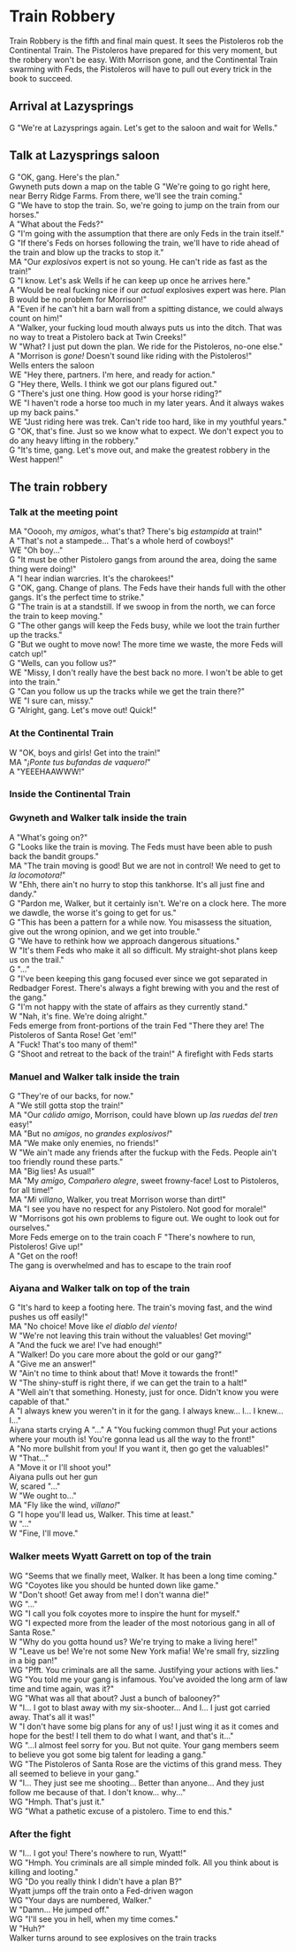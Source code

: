 
# Train Robbery

Train Robbery is the fifth and final main quest. It sees the Pistoleros rob the Continental Train. The Pistoleros have prepared for this very moment, but the robbery won't be easy. With Morrison gone, and the Continental Train swarming with Feds, the Pistoleros will have to pull out every trick in the book to succeed.

## Arrival at Lazysprings

G "We're at Lazysprings again. Let's get to the saloon and wait for Wells."

## Talk at Lazysprings saloon

G "OK, gang. Here's the plan."<br>
Gwyneth puts down a map on the table
G "We're going to go right here, near Berry Ridge Farms. From there, we'll see the train coming."<br>
G "We have to stop the train. So, we're going to jump on the train from our horses."<br>
A "What about the Feds?"<br>
G "I'm going with the assumption that there are only Feds in the train itself."<br>
G "If there's Feds on horses following the train, we'll have to ride ahead of the train and blow up the tracks to stop it."<br>
MA "Our <i>explosivos</i> expert is not so young. He can't ride as fast as the train!"<br>
G "I know. Let's ask Wells if he can keep up once he arrives here."<br>
A "Would be real fucking nice if our <i>actual</i> explosives expert was here. Plan B would be no problem for Morrison!"<br>
A "Even if he can't hit a barn wall from a spitting distance, we could always count on him!"<br>
A "Walker, your fucking loud mouth always puts us into the ditch. That was no way to treat a Pistolero back at Twin Creeks!"<br>
W "What? I just put down the plan. We ride for the Pistoleros, no-one else."<br>
A "Morrison is <i>gone!</i> Doesn't sound like riding with the Pistoleros!"<br>
Wells enters the saloon<br>
WE "Hey there, partners. I'm here, and ready for action."<br>
G "Hey there, Wells. I think we got our plans figured out."<br>
G "There's just one thing. How good is your horse riding?"<br>
WE "I haven't rode a horse too much in my later years. And it always wakes up my back pains."<br>
WE "Just riding here was trek. Can't ride too hard, like in my youthful years."<br>
G "OK, that's fine. Just so we know what to expect. We don't expect you to do any heavy lifting in the robbery."<br>
G "It's time, gang. Let's move out, and make the greatest robbery in the West happen!"

## The train robbery

### Talk at the meeting point

MA "Ooooh, my <i>amigos</i>, what's that? There's big <i>estampida</i> at train!"<br>
A "That's not a stampede... That's a whole herd of cowboys!"<br>
WE "Oh boy..."<br>
G "It must be other Pistolero gangs from around the area, doing the same thing were doing!"<br>
A "I hear indian warcries. It's the charokees!"<br>
G "OK, gang. Change of plans. The Feds have their hands full with the other gangs. It's the perfect time to strike."<br>
G "The train is at a standstill. If we swoop in from the north, we can force the train to keep moving."<br>
G "The other gangs will keep the Feds busy, while we loot the train further up the tracks."<br>
G "But we ought to move now! The more time we waste, the more Feds will catch up!"<br>
G "Wells, can you follow us?"<br>
WE "Missy, I don't really have the best back no more. I won't be able to get into the train."<br>
G "Can you follow us up the tracks while we get the train there?"<br>
WE "I sure can, missy."<br>
G "Alright, gang. Let's move out! Quick!"

### At the Continental Train

W "OK, boys and girls! Get into the train!"<br>
MA "<i>¡Ponte tus bufandas de vaquero!</i>"<br>
A "YEEEHAAWWW!"

### Inside the Continental Train

### Gwyneth and Walker talk inside the train

A "What's going on?"<br>
G "Looks like the train is moving. The Feds must have been able to push back the bandit groups."<br>
MA "The train moving is good! But we are not in control! We need to get to <i>la locomotora!</i>"<br>
W "Ehh, there ain't no hurry to stop this tankhorse. It's all just fine and dandy."<br>
G "Pardon me, Walker, but it certainly isn't. We're on a clock here. The more we dawdle, the worse it's going to get for us."<br>
G "This has been a pattern for a while now. You misassess the situation, give out the wrong opinion, and we get into trouble."<br>
G "We have to rethink how we approach dangerous situations."<br>
W "It's them Feds who make it all so difficult. My straight-shot plans keep us on the trail."<br>
G "..."<br>
G "I've been keeping this gang focused ever since we got separated in Redbadger Forest. There's always a fight brewing with you and the rest of the gang."<br>
G "I'm not happy with the state of affairs as they currently stand."<br>
W "Nah, it's fine. We're doing alright."<br>
Feds emerge from front-portions of the train
Fed "There they are! The Pistoleros of Santa Rose! Get 'em!"<br>
A "Fuck! That's too many of them!"<br>
G "Shoot and retreat to the back of the train!"
A firefight with Feds starts

### Manuel and Walker talk inside the train

G "They're of our backs, for now."<br>
A "We still gotta stop the train!"<br>
MA "Our <i>cálido amigo</i>, Morrison, could have blown up <i>las ruedas del tren</i> easy!"<br>
MA "But no <i>amigos</i>, no <i>grandes explosivos!</i>"<br>
MA "We make only enemies, no friends!"<br>
W "We ain't made any friends after the fuckup with the Feds. People ain't too friendly round these parts."<br>
MA "Big lies! As usual!"<br>
MA "My <i>amigo</i>, <i>Compañero alegre</i>, sweet frowny-face! Lost to Pistoleros, for all time!"<br>
MA "<i>Mi villano</i>, Walker, you treat Morrison worse than dirt!"<br>
MA "I see you have no respect for any Pistolero. Not good for morale!"<br>
W "Morrisons got his own problems to figure out. We ought to look out for ourselves."<br>
More Feds emerge on to the train coach
F "There's nowhere to run, Pistoleros! Give up!"<br>
A "Get on the roof!<br>
The gang is overwhelmed and has to escape to the train roof

### Aiyana and Walker talk on top of the train

G "It's hard to keep a footing here. The train's moving fast, and the wind pushes us off easily!"<br>
MA "No choice! Move like <i>el diablo del viento!</i><br>
W "We're not leaving this train without the valuables! Get moving!"<br>
A "And the fuck we are! I've had enough!"<br>
A "Walker! Do you care more about the gold or our gang?"<br>
A "Give me an answer!"<br>
W "Ain't no time to think about that! Move it towards the front!"<br>
W "The shiny-stuff is right there, if we can get the train to a halt!"<br>
A "Well ain't that something. Honesty, just for once. Didn't know you were capable of that."<br>
A "I always knew you weren't in it for the gang. I always knew... I... I knew... I..."<br>
Aiyana starts crying
A "..."
A "You fucking common thug! Put your actions where your mouth is! You're gonna lead us all the way to the front!"<br>
A "No more bullshit from you! If you want it, then go get the valuables!"<br>
W "That..."<br>
A "Move it or I'll shoot you!"<br>
Aiyana pulls out her gun<br>
W, scared "..."<br>
W "We ought to..."<br>
MA "Fly like the wind, <i>villano!</i>"<br>
G "I hope you'll lead us, Walker. This time at least."<br>
W "..."<br>
W "Fine, I'll move."

### Walker meets Wyatt Garrett on top of the train

WG "Seems that we finally meet, Walker. It has been a long time coming."<br>
WG "Coyotes like you should be hunted down like game."<br>
W "Don't shoot! Get away from me! I don't wanna die!"<br>
WG "..."<br>
WG "I call you folk coyotes more to inspire the hunt for myself."<br>
WG "I expected more from the leader of the most notorious gang in all of Santa Rose."<br>
W "Why do you gotta hound us? We're trying to make a living here!"<br>
W "Leave us be! We're not some New York mafia! We're small fry, sizzling in a big pan!"<br>
WG "Pfft. You criminals are all the same. Justifying your actions with lies."<br>
WG "You told me your gang is infamous. You've avoided the long arm of law time and time again, was it?"<br>
WG "What was all that about? Just a bunch of balooney?"<br>
W "I... I got to blast away with my six-shooter... And I... I just got carried away. That's all it was!"<br>
W "I don't have some big plans for any of us! I just wing it as it comes and hope for the best! I tell them to do what I want, and that's it..."<br>
WG "...I almost feel sorry for you. But not quite. Your gang members seem to believe you got some big talent for leading a gang."<br>
WG "The Pistoleros of Santa Rose are the victims of this grand mess. They all seemed to believe in your gang."<br>
W "I... They just see me shooting... Better than anyone... And they just follow me because of that. I don't know... why..."<br>
WG "Hmph. That's just it."<br>
WG "What a pathetic excuse of a pistolero. Time to end this."

### After the fight

W "I... I got you! There's nowhere to run, Wyatt!"<br>
WG "Hmph. You criminals are all simple minded folk. All you think about is killing and looting."<br>
WG "Do you really think I didn't have a plan B?"<br>
Wyatt jumps off the train onto a Fed-driven wagon<br>
WG "Your days are numbered, Walker."<br>
W "Damn... He jumped off."<br>
WG "I'll see you in hell, when my time comes."<br>
W "Huh?"<br>
Walker turns around to see explosives on the train tracks
